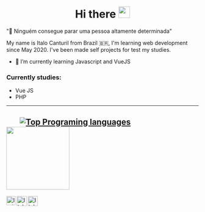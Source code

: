 <h1 align="center">Hi there <img src="https://media.giphy.com/media/hvRJCLFzcasrR4ia7z/giphy.gif" width="30px"></h1>

"🚀 Ninguém consegue parar uma pessoa altamente determinada"

 My name is Italo Canturil from Brazil 🇧🇷, I'm learning web development since May 2020. I've been made self projects for test my studies.
- 🌱 I’m currently learning Javascript and VueJS

### Currently studies:
- Vue JS
- PHP

------------

&nbsp;&nbsp;&nbsp;&nbsp;&nbsp;&nbsp; [![Top Programing languages](https://github-readme-stats.vercel.app/api/top-langs/?username=italocanturil&layout=compact)](https://github.com/eduubessa/github-readme-stats) &nbsp;&nbsp;&nbsp;&nbsp; <img height="165px" src="https://github-readme-stats.vercel.app/api?username=italocanturil&show_icons=true&text_color=2980b9&title_color=3498db&icon_color=3498db" />
----------

<p style="justify-content:center width: 100%">
	<a href="https://in.linkedin.com/in/italo-canturil">
	<img align="left" alt="Italo Canturil | Linkedin" width="24px" src="https://github.com/TheDudeThatCode/TheDudeThatCode/blob/master/Assets/Linkedin.svg" />
  	</a> &nbsp;&nbsp;
	<a href="https://twitter.com/ItaloCantur">
    	 <img align="left" alt="Italo Canturil | Twitter" width="26px" src="https://github.com/TheDudeThatCode/TheDudeThatCode/blob/master/Assets/Twitter.svg" />
  	</a> &nbsp;&nbsp;
	<a href="mailto:italo.cantur@gmail.com">
    	 <img align="left" alt="Italo Canturil | Gmail" width="26px" src="https://github.com/TheDudeThatCode/TheDudeThatCode/blob/master/Assets/Gmail.svg" />
  	</a>
</p>	


